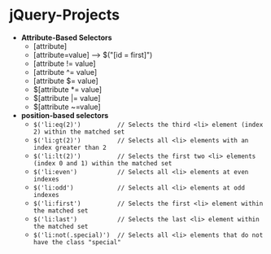 # jQuery-Projects

- __Attribute-Based Selectors__
  - [attribute]
  - [attribute=value] --> $("[id = first]")
  - [attribute != value]
  - [attribute ^= value]
  - [attribute $= value]
  - $[attribute *= value]
  - $[attribute |= value]
  - $[attribute ~=value]
- __position-based selectors__
  - `$('li:eq(2)')          // Selects the third <li> element (index 2) within the matched set`
  - `$('li:gt(2)')          // Selects all <li> elements with an index greater than 2`
  - `$('li:lt(2)')          // Selects the first two <li> elements (index 0 and 1) within the matched set`
  - `$('li:even')           // Selects all <li> elements at even indexes`
  - `$('li:odd')            // Selects all <li> elements at odd indexes`
  - `$('li:first')          // Selects the first <li> element within the matched set`
  - `$('li:last')           // Selects the last <li> element within the matched set`
  - `$('li:not(.special)')  // Selects all <li> elements that do not have the class "special"`

